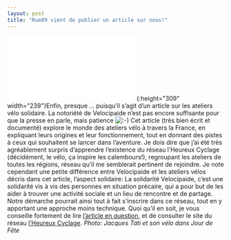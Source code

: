 ```yaml
---
layout: post
title: "Rue89 vient de publier un article sur nous!"
---
```



![Atelier de réparation](www.gros-plan.ocine_truarchivJour_de_feimagtati-lg.html "Atelier de réparation"){:height="309" width="239"}Enfin, presque … puisqu’il s’agit d’un article sur les ateliers vélo solidaire. La notoriété de Velocipaide n’est pas encore suffisante pour que la presse en parle, mais patience ![:-)](/assets/icon_smile.gif) 
Cet article (très bien écrit et documenté) explore le monde des ateliers vélo à travers la France, en expliquant leurs origines et leur fonctionnement, tout en donnant des pistes à ceux qui souhaitent se lancer dans l’aventure.
Je dois dire que j’ai été très agréablement surpris d’apprendre l’existence du réseau l’Heureux Cyclage (décidément, le vélo, ça inspire les calembours!), regroupant les ateliers de toutes les régions, réseau qu’il me semblerait pertinent de rejoindre.
Je note cependant une petite différence entre Velocipaide et les ateliers vélos décris dans cet article, l’aspect solidaire: La solidarité Velocipaide, c’est une solidarité vis à vis des personnes en situation précaire, qui a pour but de les aider à trouver une activité sociale et un lieu de rencontre et de partage.
Notre démarche pourrait ainsi tout à fait s’inscrire dans ce réseau, tout en y apportant une approche moins technique.
Quoi qu’il en soit, je vous conseille fortement de lire [l’article en question](http://www.rue89.com/node/171795), et de consulter le site du réseau [l’Heureux Cyclage](http://www.heureux-cyclage.org/).
*Photo: Jacques Tati et son vélo dans Jour de Fête*
